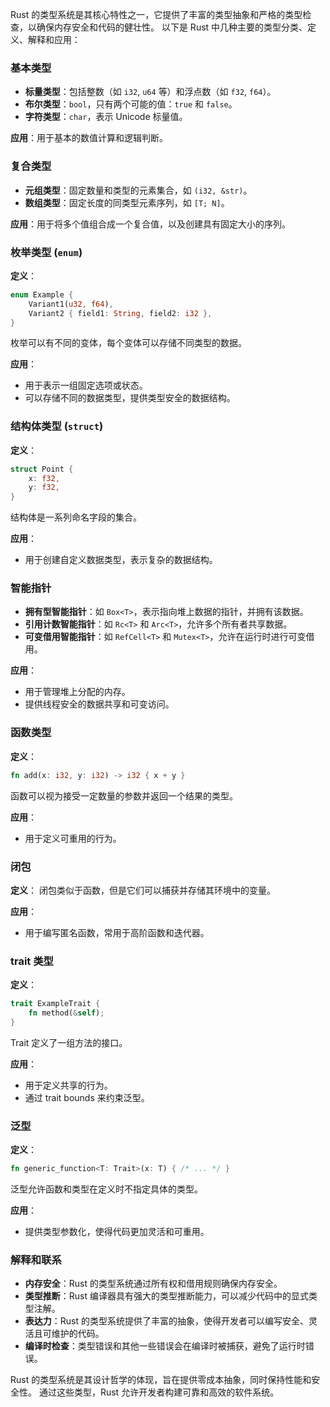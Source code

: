 Rust 的类型系统是其核心特性之一，它提供了丰富的类型抽象和严格的类型检查，以确保内存安全和代码的健壮性。
以下是 Rust 中几种主要的类型分类、定义、解释和应用：

### 基本类型
- **标量类型**：包括整数（如 `i32`, `u64` 等）和浮点数（如 `f32`, `f64`）。
- **布尔类型**：`bool`，只有两个可能的值：`true` 和 `false`。
- **字符类型**：`char`，表示 Unicode 标量值。

**应用**：用于基本的数值计算和逻辑判断。

### 复合类型
- **元组类型**：固定数量和类型的元素集合，如 `(i32, &str)`。
- **数组类型**：固定长度的同类型元素序列，如 `[T; N]`。

**应用**：用于将多个值组合成一个复合值，以及创建具有固定大小的序列。

### 枚举类型 (`enum`)
**定义**：
```rust
enum Example {
    Variant1(u32, f64),
    Variant2 { field1: String, field2: i32 },
}
```
枚举可以有不同的变体，每个变体可以存储不同类型的数据。

**应用**：
- 用于表示一组固定选项或状态。
- 可以存储不同的数据类型，提供类型安全的数据结构。

### 结构体类型 (`struct`)
**定义**：
```rust
struct Point {
    x: f32,
    y: f32,
}
```
结构体是一系列命名字段的集合。

**应用**：
- 用于创建自定义数据类型，表示复杂的数据结构。

### 智能指针
- **拥有型智能指针**：如 `Box<T>`，表示指向堆上数据的指针，并拥有该数据。
- **引用计数智能指针**：如 `Rc<T>` 和 `Arc<T>`，允许多个所有者共享数据。
- **可变借用智能指针**：如 `RefCell<T>` 和 `Mutex<T>`，允许在运行时进行可变借用。

**应用**：
- 用于管理堆上分配的内存。
- 提供线程安全的数据共享和可变访问。

### 函数类型
**定义**：
```rust
fn add(x: i32, y: i32) -> i32 { x + y }
```
函数可以视为接受一定数量的参数并返回一个结果的类型。

**应用**：
- 用于定义可重用的行为。

### 闭包
**定义**：
闭包类似于函数，但是它们可以捕获并存储其环境中的变量。

**应用**：
- 用于编写匿名函数，常用于高阶函数和迭代器。

### trait 类型
**定义**：
```rust
trait ExampleTrait {
    fn method(&self);
}
```
Trait 定义了一组方法的接口。

**应用**：
- 用于定义共享的行为。
- 通过 trait bounds 来约束泛型。

### 泛型
**定义**：
```rust
fn generic_function<T: Trait>(x: T) { /* ... */ }
```
泛型允许函数和类型在定义时不指定具体的类型。

**应用**：
- 提供类型参数化，使得代码更加灵活和可重用。

### 解释和联系

- **内存安全**：Rust 的类型系统通过所有权和借用规则确保内存安全。
- **类型推断**：Rust 编译器具有强大的类型推断能力，可以减少代码中的显式类型注解。
- **表达力**：Rust 的类型系统提供了丰富的抽象，使得开发者可以编写安全、灵活且可维护的代码。
- **编译时检查**：类型错误和其他一些错误会在编译时被捕获，避免了运行时错误。

Rust 的类型系统是其设计哲学的体现，旨在提供零成本抽象，同时保持性能和安全性。
通过这些类型，Rust 允许开发者构建可靠和高效的软件系统。
